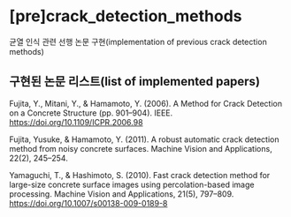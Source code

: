 # [pre]crack_detection_methods
균열 인식 관련 선행 논문 구현(implementation of previous crack detection methods)

## 구현된 논문 리스트(list of implemented papers)
Fujita, Y., Mitani, Y., & Hamamoto, Y. (2006). A Method for Crack Detection on a
Concrete Structure (pp. 901–904). IEEE. https://doi.org/10.1109/ICPR.2006.98  

Fujita, Yusuke, & Hamamoto, Y. (2011). A robust automatic crack detection method from noisy concrete surfaces. Machine
Vision and Applications, 22(2), 245–254.  

Yamaguchi, T., & Hashimoto, S. (2010). Fast crack detection method for large-size concrete surface images using
percolation-based image processing. Machine Vision and Applications, 21(5),
797–809. https://doi.org/10.1007/s00138-009-0189-8  




